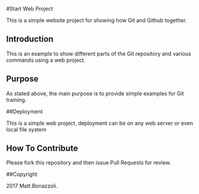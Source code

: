 #Start Web Project

This is a simple website project for showing how Git and Github
together.

## Introduction

This is an example to show different parts of the Git repository 
and various commands using a web project.

## Purpose
As stated above, the main purpose is to provide simple examples for Git
training.

##Deployment

This is a simple web project, deployment can be on any web server or
even local file system

## How To Contribute

Please fork this repository and then issue Pull Requests for review.

##Copyright

2017 Matt.Bonazzoli.